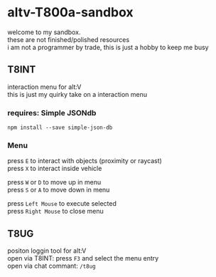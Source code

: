 # altv-T800a-sandbox
welcome to my sandbox. \
these are not finished/polished resources \
i am not a programmer by trade, this is just a hobby to keep me busy


## T8INT
interaction menu for alt:V \
this is just my quirky take on a interaction menu

### requires: Simple JSONdb
```npm install --save simple-json-db```

### Menu
press ```E``` to interact with objects (proximity or raycast) \
press ```X``` to interact inside vehicle

press ```W``` or ```D``` to move up in menu \
press ```S``` or ```A``` to move down in menu

press ```Left Mouse``` to execute selected \
press ```Right Mouse``` to close menu



## T8UG
positon loggin tool for alt:V \
open via T8INT: press ```F3``` and select the menu entry \
open via chat commant: ```/t8ug```

